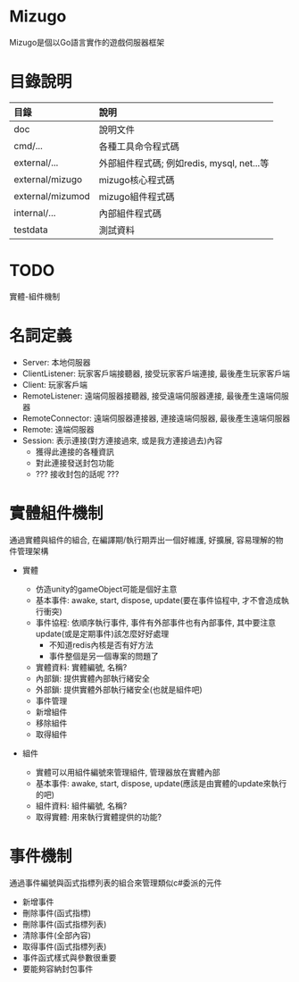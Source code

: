 # Mizugo
Mizugo是個以Go語言實作的遊戲伺服器框架

# 目錄說明
| 目錄             | 說明                                       |
|:-----------------|:-------------------------------------------|
| doc              | 說明文件                                   |
| cmd/...          | 各種工具命令程式碼                         |
| external/...     | 外部組件程式碼; 例如redis, mysql, net...等 |
| external/mizugo  | mizugo核心程式碼                           |
| external/mizumod | mizugo組件程式碼                           |
| internal/...     | 內部組件程式碼                             |
| testdata         | 測試資料                                   |

# TODO
實體-組件機制

# 名詞定義
* Server: 本地伺服器
* ClientListener: 玩家客戶端接聽器, 接受玩家客戶端連接, 最後產生玩家客戶端
* Client: 玩家客戶端
* RemoteListener: 遠端伺服器接聽器, 接受遠端伺服器連接, 最後產生遠端伺服器
* RemoteConnector: 遠端伺服器連接器, 連接遠端伺服器, 最後產生遠端伺服器
* Remote: 遠端伺服器
* Session: 表示連接(對方連接過來, 或是我方連接過去)內容
    * 獲得此連接的各種資訊
    * 對此連接發送封包功能
    * ??? 接收封包的話呢 ???

# 實體組件機制
通過實體與組件的組合, 在編譯期/執行期弄出一個好維護, 好擴展, 容易理解的物件管理架構
* 實體
    * 仿造unity的gameObject可能是個好主意
    * 基本事件: awake, start, dispose, update(要在事件協程中, 才不會造成執行衝突)
    * 事件協程: 依順序執行事件, 事件有外部事件也有內部事件, 其中要注意update(或是定期事件)該怎麼好好處理
        * 不知道redis內核是否有好方法
        * 事件整個是另一個專案的問題了
    * 實體資料: 實體編號, 名稱?
    * 內部鎖: 提供實體內部執行緒安全
    * 外部鎖: 提供實體外部執行緒安全(也就是組件吧)
    * 事件管理
    * 新增組件
    * 移除組件
    * 取得組件
    
* 組件
    * 實體可以用組件編號來管理組件, 管理器放在實體內部
    * 基本事件: awake, start, dispose, update(應該是由實體的update來執行的吧)
    * 組件資料: 組件編號, 名稱?
    * 取得實體: 用來執行實體提供的功能?

# 事件機制
通過事件編號與函式指標列表的組合來管理類似c#委派的元件
* 新增事件
* 刪除事件(函式指標)
* 刪除事件(函式指標列表)
* 清除事件(全部內容)
* 取得事件(函式指標列表)
* 事件函式樣式與參數很重要
* 要能夠容納封包事件
